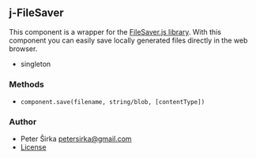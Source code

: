 ## j-FileSaver

This component is a wrapper for the [FileSaver.js library](https://github.com/eligrey/FileSaver.js/). With this component you can easily save locally generated files directly in the web browser.

- singleton

### Methods

- `component.save(filename, string/blob, [contentType])`

### Author

- Peter Širka <petersirka@gmail.com>
- [License](https://www.totaljs.com/license/)